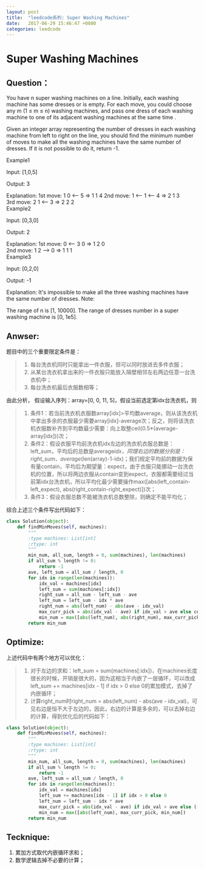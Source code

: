 ```yaml
---
layout: post
title:  "leedcode系列: Super Washing Machines"
date:   2017-06-29 15:46:47 +0800
categories: leedcode
---
```




# Super Washing Machines

## Question：
You have n super washing machines on a line. Initially, each washing machine has some dresses or is empty.
For each move, you could choose any m (1 ≤ m ≤ n) washing machines, and pass one dress of each washing machine to one of its adjacent washing machines at the same time .

Given an integer array representing the number of dresses in each washing machine from left to right on the line, you should find the minimum number of moves to make all the washing machines have the same number of dresses. If it is not possible to do it, return -1.

Example1

Input: [1,0,5]

Output: 3

Explanation: 
1st move:    1     0 <-- 5    =>    1     1     4
2nd move:    1 <-- 1 <-- 4    =>    2     1     3    
3rd move:    2     1 <-- 3    =>    2     2     2   
Example2

Input: [0,3,0]

Output: 2

Explanation: 
1st move:    0 <-- 3     0    =>    1     2     0    
2nd move:    1     2 --> 0    =>    1     1     1     
Example3

Input: [0,2,0]

Output: -1

Explanation: 
It's impossible to make all the three washing machines have the same number of dresses. 
Note:

The range of n is [1, 10000].
The range of dresses number in a super washing machine is [0, 1e5].

## Anwser:
题目中的三个重要限定条件是：
> 1. 每台洗衣机同时只能拿出一件衣服，但可以同时放进去多件衣服；
> 2. 从某台洗衣机拿出来的一件衣服只能放入隔壁相邻左右两边任意一台洗衣机中；
> 3. 每台洗衣机最后衣服数相等；

由此分析， 假设输入序列：array=[0, 0, 11, 5]，假设当前选定第idx台洗衣机，则
> 1. 条件1：若当前洗衣机衣服数array[idx]>平均数average，则从该洗衣机中拿出多余的衣服最少需要array[idx]-average次；反之，则将该洗衣机衣服数补齐到平均数最少需要：向上取整ceil(0.5*(average-array[idx]))次；
> 2. 条件2：假设衣服平均前洗衣机idx左边的洗衣机衣服总数是：left_sum，平均后的总数是average*idx，同理右边的数据分别是：right_sum、average*(len(array)-1-idx)；我们规定平均前的数据为保有量contain，平均后为期望量：expect，由于衣服只能挪动一台洗衣机的位置，所以将两边衣服从contain变到expect，衣服都需要经过当前第idx台洗衣机，所以平均化最少需要操作max([abs(left_contain-left_expect), abs(right_contain-right_expect)])次；
> 3. 条件3：假设衣服总数不能被洗衣机总数整除，则确定不能平均化；

综合上述三个条件写出代码如下：
```python
class Solution(object):
    def findMinMoves(self, machines):
        """
        :type machines: List[int]
        :rtype: int
        """
        min_num, all_sum, length = 0, sum(machines), len(machines)
        if all_sum % length != 0:
            return -1
        ave, left_sum = all_sum / length, 0
        for idx in range(len(machines)):
            idx_val = machines[idx]
            left_sum = sum(machines[:idx])
            right_sum = all_sum - left_sum - ave
            left_num = left_sum - idx * ave
            right_num = abs(left_num) - abs(ave - idx_val)
            max_curr_pick = abs(idx_val - ave) if idx_val > ave else ceil(0.5*abs(idx_val - ave))
            min_num = max([abs(left_num), abs(right_num), max_curr_pick, min_num])
        return min_num
```

## Optimize:
上述代码中有两个地方可以优化：
> 1. 对于左边的求和：left_sum = sum(machines[:idx])，在machines长度很长的时候，开销是很大的，因为这相当于内嵌了一层循环，可以改成left_sum += machines[idx - 1] if idx > 0 else 0的累加模式，去掉了内嵌循环；
> 2. 计算right_num时right_num = abs(left_num) - abs(ave - idx_val)，可见右边是恒不大于左边的，因此，右边的计算是多余的，可以去掉右边的计算，得到优化后的代码如下：
```python
class Solution(object):
    def findMinMoves(self, machines):
        """
        :type machines: List[int]
        :rtype: int
        """
        min_num, all_sum, length = 0, sum(machines), len(machines)
        if all_sum % length != 0:
            return -1
        ave, left_sum = all_sum / length, 0
        for idx in range(len(machines)):
            idx_val = machines[idx]
            left_sum += machines[idx - 1] if idx > 0 else 0
            left_num = left_sum - idx * ave
            max_curr_pick = abs(idx_val - ave) if idx_val > ave else ((abs(idx_val - ave)+1)/2)
            min_num = max([abs(left_num), max_curr_pick, min_num])
        return min_num
```

## Tecknique:
1. 累加方式取代内嵌循环求和；
2. 数学逻辑去掉不必要的计算；

